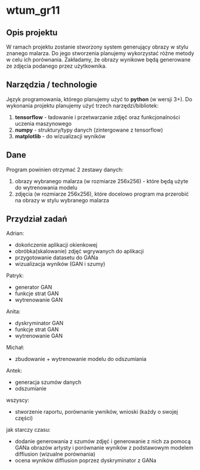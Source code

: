 # wtum_gr11
## Opis projektu
W ramach projektu zostanie stworzony system generujący obrazy w stylu znanego malarza. Do jego stworzenia planujemy wykorzystać różne metody w celu ich porównania. Zakładamy, że obrazy wynikowe będą generowane ze zdjęcia podanego przez użytkownika.

## Narzędzia / technologie

Język programowania, którego planujemy użyć to **python** (w wersji 3+). Do wykonania projektu planujemy użyć trzech narzędzi/bibliotek:

1. **tensorflow** - ładowanie i przetwarzanie zdjęć oraz funkcjonalności uczenia maszynowego
2. **numpy** - struktury/typy danych (zintergowane z tensorflow)
3. **matplotlib** - do wizualizacji wyników

## Dane
Program powinien otrzymać 2 zestawy danych:
1. obrazy wybranego malarza (w rozmiarze 256x256) - które będą użyte do wytrenowania modelu
2. zdjęcia (w rozmiarze 256x256), które docelowo program ma przerobić na obrazy w stylu wybranego malarza

## Przydział zadań
Adrian:
- dokończenie aplikacji okienkowej
- obróbka(skalowanie) zdjęć wgrywanych do aplikacji
- przygotowanie datasetu do GANa
- wizualizacja wyników (GAN i szumy)

Patryk:
- generator GAN
- funkcje strat GAN
- wytrenowanie GAN

Anita:
- dyskryminator GAN
- funkcje strat GAN
- wytrenowanie GAN

Michał:
- zbudowanie + wytrenowanie modelu do odszumiania

Antek:
- generacja szumów danych
- odszumianie

wszyscy:
- stworzenie raportu, porównanie ywników, wnioski (każdy o swojej części)

jak starczy czasu:
- dodanie generowania z szumów zdjęć i generowanie z nich za pomocą GANa obrazów artysty i porównanie wyników z 
  podstawowym modelem diffiusion (wizualne porównania)
- ocena wyników diffiusion poprzez dyskryminator z GANa
